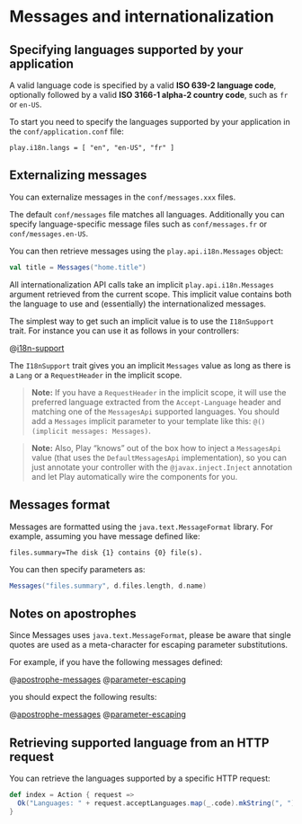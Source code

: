 <!--- Copyright (C) 2009-2016 Lightbend Inc. <https://www.lightbend.com> -->
# Messages and internationalization

## Specifying languages supported by your application

A valid language code is specified by a valid **ISO 639-2 language code**, optionally followed by a valid **ISO 3166-1 alpha-2 country code**, such as `fr` or `en-US`.

To start you need to specify the languages supported by your application in the `conf/application.conf` file:

```
play.i18n.langs = [ "en", "en-US", "fr" ]
```

## Externalizing messages

You can externalize messages in the `conf/messages.xxx` files.

The default `conf/messages` file matches all languages. Additionally you can specify language-specific message files such as `conf/messages.fr` or `conf/messages.en-US`.

You can then retrieve messages using the `play.api.i18n.Messages` object:

```scala
val title = Messages("home.title")
```

All internationalization API calls take an implicit `play.api.i18n.Messages` argument retrieved from the current scope. This implicit value contains both the language to use and (essentially) the internationalized messages.

The simplest way to get such an implicit value is to use the `I18nSupport` trait. For instance you can use it as follows in your controllers:

@[i18n-support](code/ScalaI18N.scala)

The `I18nSupport` trait gives you an implicit `Messages` value as long as there is a `Lang` or a `RequestHeader` in the implicit scope.

> **Note:** If you have a `RequestHeader` in the implicit scope, it will use the preferred language extracted from the `Accept-Language` header and matching one of the `MessagesApi` supported languages. You should add a `Messages` implicit parameter to your template like this: `@()(implicit messages: Messages)`.

> **Note:** Also, Play “knows” out of the box how to inject a `MessagesApi` value (that uses the `DefaultMessagesApi` implementation), so you can just annotate your controller with the `@javax.inject.Inject` annotation and let Play automatically wire the components for you.

## Messages format

Messages are formatted using the `java.text.MessageFormat` library. For example, assuming you have message defined like:

```
files.summary=The disk {1} contains {0} file(s).
```

You can then specify parameters as:

```scala
Messages("files.summary", d.files.length, d.name)
```

## Notes on apostrophes

Since Messages uses `java.text.MessageFormat`, please be aware that single quotes are used as a meta-character for escaping parameter substitutions.

For example, if you have the following messages defined:

@[apostrophe-messages](code/scalaguide/i18n/messages)
@[parameter-escaping](code/scalaguide/i18n/messages)

you should expect the following results:

@[apostrophe-messages](code/ScalaI18N.scala)
@[parameter-escaping](code/ScalaI18N.scala)

## Retrieving supported language from an HTTP request

You can retrieve the languages supported by a specific HTTP request:

```scala
def index = Action { request =>
  Ok("Languages: " + request.acceptLanguages.map(_.code).mkString(", "))
}
```
